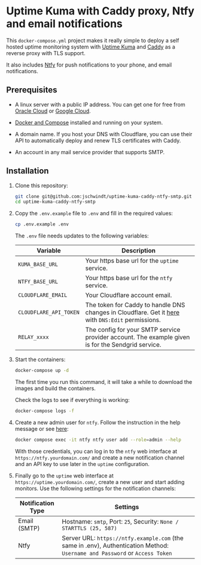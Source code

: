 # Uptime Kuma with Caddy proxy, Ntfy and email notifications

This `docker-compose.yml` project makes it really simple to deploy a self hosted uptime monitoring system with [Uptime Kuma](https://github.com/louislam/uptime-kuma) and [Caddy](https://caddyserver.com/) as a reverse proxy with TLS support.

It also includes [Ntfy](https://github.com/binwiederhier/ntfy) for push notifications to your phone, and email notifications.

## Prerequisites

- A linux server with a public IP address. You can get one for free from [Oracle Cloud](https://www.oracle.com/cloud/free/) or [Google Cloud](https://cloud.google.com/free).

- [Docker and Compose](https://docs.docker.com/engine/install/ubuntu/) installed and running on your system.

- A domain name. If you host your DNS with Cloudflare, you can use their API to automatically deploy and renew TLS certificates with Caddy.

- An account in any mail service provider that supports SMTP.

## Installation

1. Clone this repository:

    ```bash
    git clone git@github.com:jschwindt/uptime-kuma-caddy-ntfy-smtp.git
    cd uptime-kuma-caddy-ntfy-smtp
    ```
2. Copy the `.env.example` file to `.env` and fill in the required values:

    ```bash
    cp .env.example .env
    ```
    The `.env` file needs updates to the following variables:

    | Variable | Description |
    | --- | --- |
    | `KUMA_BASE_URL` | Your https base url for the `uptime` service. |
    | `NTFY_BASE_URL` | Your https base url for the `ntfy` service. |
    | `CLOUDFLARE_EMAIL` | Your Cloudflare account email. |
    | `CLOUDFLARE_API_TOKEN` | The token for Caddy to handle DNS changes in Cloudflare. Get it [here](https://dash.cloudflare.com/profile/api-tokens) with `DNS:Edit` permissions. |
    | `RELAY_xxxx` | The config for your SMTP service provider account. The example given is for the Sendgrid service. |

3. Start the containers:

    ```bash
    docker-compose up -d
    ```
    The first time you run this command, it will take a while to download the images and build the containers.

    Check the logs to see if everything is working:

    ```bash
    docker-compose logs -f
    ```
4. Create a new admin user for `ntfy`. Follow the instruction in the help message or see [here](https://docs.ntfy.sh/config/#users-and-roles):

    ```bash
    docker compose exec -it ntfy ntfy user add --role=admin --help
    ```
    With those credentials, you can log in to the `ntfy` web interface at `https://ntfy.yourdomain.com/` and create a new notification channel and an API key to use later in the `uptime` configuration.

5. Finally go to the `uptime` web interface at `https://uptime.yourdomain.com/`, create a new user and start adding monitors. Use the following settings for the notification channels:

    | Notification Type | Settings |
    | --- | --- |
    | Email (SMTP) | Hostname: `smtp`, Port: `25`, Security: `None / STARTTLS (25, 587)` |
    | Ntfy | Server URL: `https://ntfy.example.com` (the same in .env), Authentication Method: `Username and Password` or `Access Token`|
